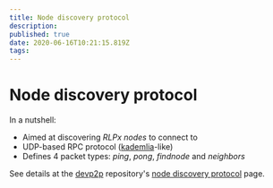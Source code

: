 ```yaml
---
title: Node discovery protocol
description: 
published: true
date: 2020-06-16T10:21:15.819Z
tags: 
---
```


# Node discovery protocol
In a nutshell:
* Aimed at discovering _RLPx nodes_ to connect to
* UDP-based RPC protocol ([kademlia](https://en.wikipedia.org/wiki/Kademlia)-like)
* Defines 4 packet types: _ping_, _pong_, _findnode_ and _neighbors_

See details at the [devp2p](https://github.com/ethereum/devp2p) repository's [node discovery protocol](https://github.com/ethereum/devp2p/blob/master/discv4.md) page.